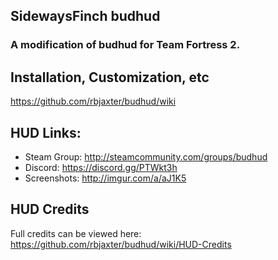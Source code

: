 ## SidewaysFinch budhud
### A modification of budhud for Team Fortress 2.

## Installation, Customization, etc
https://github.com/rbjaxter/budhud/wiki

## HUD Links:
* Steam Group: http://steamcommunity.com/groups/budhud
* Discord: https://discord.gg/PTWkt3h
* Screenshots: http://imgur.com/a/aJ1K5

## HUD Credits
Full credits can be viewed here: https://github.com/rbjaxter/budhud/wiki/HUD-Credits
